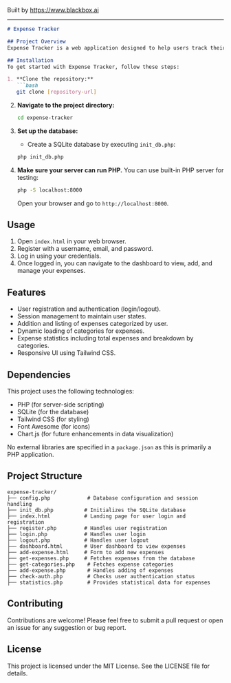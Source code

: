 
Built by https://www.blackbox.ai

---

```markdown
# Expense Tracker

## Project Overview
Expense Tracker is a web application designed to help users track their expenses efficiently. Users can register, log in, and manage their financial data, including adding expenses, viewing statistics, and exploring their expenditure categories.

## Installation
To get started with Expense Tracker, follow these steps:

1. **Clone the repository:**
   ```bash
   git clone [repository-url]
   ```
   
2. **Navigate to the project directory:**
   ```bash
   cd expense-tracker
   ```

3. **Set up the database:**
   - Create a SQLite database by executing `init_db.php`:
   ```bash
   php init_db.php
   ```

4. **Make sure your server can run PHP.** You can use built-in PHP server for testing:
   ```bash
   php -S localhost:8000
   ```
   Open your browser and go to `http://localhost:8000`.

## Usage
1. Open `index.html` in your web browser.
2. Register with a username, email, and password.
3. Log in using your credentials.
4. Once logged in, you can navigate to the dashboard to view, add, and manage your expenses.

## Features
- User registration and authentication (login/logout).
- Session management to maintain user states.
- Addition and listing of expenses categorized by user.
- Dynamic loading of categories for expenses.
- Expense statistics including total expenses and breakdown by categories.
- Responsive UI using Tailwind CSS.

## Dependencies
This project uses the following technologies:
- PHP (for server-side scripting)
- SQLite (for the database)
- Tailwind CSS (for styling)
- Font Awesome (for icons)
- Chart.js (for future enhancements in data visualization)

No external libraries are specified in a `package.json` as this is primarily a PHP application.

## Project Structure
```
expense-tracker/
├── config.php            # Database configuration and session handling
├── init_db.php          # Initializes the SQLite database
├── index.html           # Landing page for user login and registration
├── register.php         # Handles user registration
├── login.php            # Handles user login
├── logout.php           # Handles user logout
├── dashboard.html       # User dashboard to view expenses
├── add-expense.html     # Form to add new expenses
├── get-expenses.php     # Fetches expenses from the database
├── get-categories.php    # Fetches expense categories
├── add-expense.php       # Handles adding of expenses
├── check-auth.php        # Checks user authentication status
├── statistics.php        # Provides statistical data for expenses
```

## Contributing
Contributions are welcome! Please feel free to submit a pull request or open an issue for any suggestion or bug report.

## License
This project is licensed under the MIT License. See the LICENSE file for details.
```